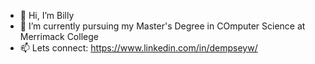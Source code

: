 - 👋 Hi, I’m Billy
- 🌱 I’m currently pursuing my Master's Degree in COmputer Science at Merrimack College
- 📫 Lets connect: https://www.linkedin.com/in/dempseyw/ 

<!---
dempswx/dempswx is a ✨ special ✨ repository because its `README.md` (this file) appears on your GitHub profile.
You can click the Preview link to take a look at your changes.
--->
